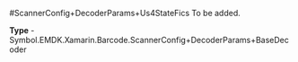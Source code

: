 #ScannerConfig+DecoderParams+Us4StateFics
To be added.

**Type** - Symbol.EMDK.Xamarin.Barcode.ScannerConfig+DecoderParams+BaseDecoder



